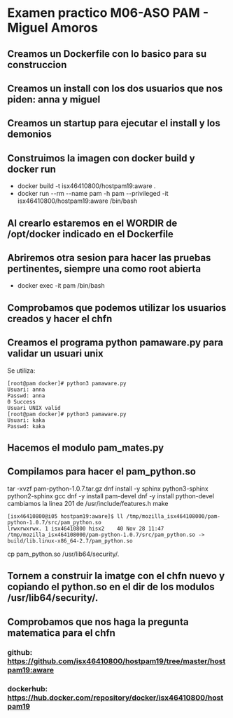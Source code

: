 # Examen practico M06-ASO PAM - Miguel Amoros

## Creamos un Dockerfile con lo basico para su construccion
## Creamos un install con los dos usuarios que nos piden: anna y miguel
## Creamos un startup para ejecutar el install y los demonios
## Construimos la imagen con docker build y docker run
+ docker build -t isx46410800/hostpam19:aware .
+ docker run --rm --name pam -h pam --privileged -it isx46410800/hostpam19:aware /bin/bash

## Al crearlo estaremos en el WORDIR de /opt/docker indicado en el Dockerfile
## Abriremos otra sesion para hacer las pruebas pertinentes, siempre una como root abierta
+ docker exec -it pam /bin/bash

## Comprobamos que podemos utilizar los usuarios creados y hacer el chfn
## Creamos el programa python pamaware.py para validar un usuari unix
Se utiliza:  
```
[root@pam docker]# python3 pamaware.py 
Usuari: anna
Passwd: anna
0 Success
Usuari UNIX valid
[root@pam docker]# python3 pamaware.py 
Usuari: kaka
Passwd: kaka
```

## Hacemos el  modulo pam_mates.py
## Compilamos para hacer el pam_python.so
tar -xvzf pam-python-1.0.7.tar.gz
dnf install -y sphinx python3-sphinx python2-sphinx gcc
dnf -y install pam-devel
dnf -y install python-devel
cambiamos la linea 201 de /usr/include/features.h
make
```
[isx46410800@i05 hostpam19:aware]$ ll /tmp/mozilla_isx464108000/pam-python-1.0.7/src/pam_python.so
lrwxrwxrwx. 1 isx46410800 hisx2    40 Nov 28 11:47 /tmp/mozilla_isx464108000/pam-python-1.0.7/src/pam_python.so -> build/lib.linux-x86_64-2.7/pam_python.so
```
cp pam_python.so /usr/lib64/security/.

## Tornem a construir la imatge con el chfn nuevo y copiando el python.so en el dir de los modulos /usr/lib64/security/.

## Comprobamos que nos haga la pregunta matematica para el chfn

### github: https://github.com/isx46410800/hostpam19/tree/master/hostpam19:aware
### dockerhub: https://hub.docker.com/repository/docker/isx46410800/hostpam19
